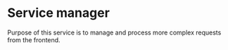 # Service manager  

Purpose of this service is to manage and process more complex requests from the frontend.
